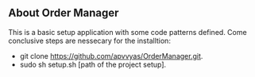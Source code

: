 
## About Order Manager

This is a basic setup application with some code patterns defined. Come conclusive steps are nessecary for the installtion:

- git clone https://github.com/apvvyas/OrderManager.git.
- sudo sh setup.sh [path of the project setup].

